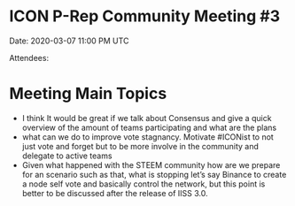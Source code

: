 # ICON P-Rep Community Meeting #3

Date: 2020-03-07 11:00 PM UTC

Attendees: 

# Meeting Main Topics

* I think It would be great if we talk about Consensus and give a quick overview of the amount of teams participating and what are the plans
* what can we do to improve vote stagnancy. Motivate #ICONist to not just vote and forget but to be more involve in the community and delegate to active teams
* Given what happened with the STEEM community how are we prepare for an scenario such as that, what is stopping let’s say Binance to create a node self vote and basically control the network, but this point is better to be discussed after the release of IISS 3.0.

